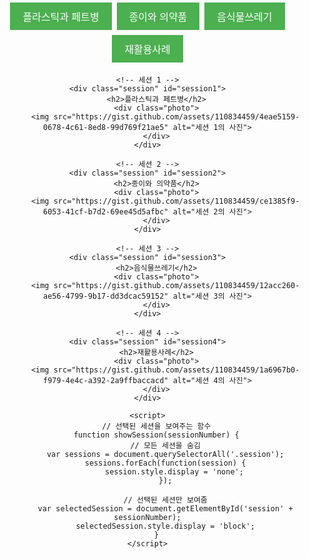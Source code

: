 <!DOCTYPE html>
<html lang="en">
<head>
    <meta charset="UTF-8">
    <meta name="viewport" content="width=device-width, initial-scale=1.0">
    <title>사진 세션</title>
    <style>
        /* 간단한 CSS 스타일링 */
        body {
            font-family: Arial, sans-serif;
            margin: 0;
            padding: 0;
            text-align: center;
        }
        .session {
            margin: 20px auto;
            padding: 20px;
            border: 2px solid #333;
            border-radius: 10px;
            width: 80%;
        }
        h2 {
            margin-bottom: 10px;
        }
        .photo {
            margin: 10px;
        }
        .photo img {
            max-width: 100%;
            height: auto;
        }
        .button {
            background-color: #4CAF50;
            border: none;
            color: white;
            padding: 10px 20px;
            text-align: center;
            text-decoration: none;
            display: inline-block;
            font-size: 16px;
            margin: 4px 2px;
            cursor: pointer;
        }
    </style>
</head>
<body>
    <!-- 버튼으로 세션 선택 -->
    <button class="button" onclick="showSession(1)">플라스틱과 페트병</button>
    <button class="button" onclick="showSession(2)">종이와 의약품</button>
    <button class="button" onclick="showSession(3)">음식물쓰레기</button>
    <button class="button" onclick="showSession(4)">재활용사례</button>

    <!-- 세션 1 -->
    <div class="session" id="session1">
        <h2>플라스틱과 페트병</h2>
        <div class="photo">
            <img src="https://gist.github.com/assets/110834459/4eae5159-0678-4c61-8ed8-99d769f21ae5" alt="세션 1의 사진">
        </div>
    </div>

    <!-- 세션 2 -->
    <div class="session" id="session2">
        <h2>종이와 의약품</h2>
        <div class="photo">
            <img src="https://gist.github.com/assets/110834459/ce1385f9-6053-41cf-b7d2-69ee45d5afbc" alt="세션 2의 사진">
        </div>
    </div>

    <!-- 세션 3 -->
    <div class="session" id="session3">
        <h2>음식물쓰레기</h2>
        <div class="photo">
            <img src="https://gist.github.com/assets/110834459/12acc260-ae56-4799-9b17-dd3dcac59152" alt="세션 3의 사진">
        </div>
    </div>

    <!-- 세션 4 -->
    <div class="session" id="session4">
        <h2>재활용사례</h2>
        <div class="photo">
            <img src="https://gist.github.com/assets/110834459/1a6967b0-f979-4e4c-a392-2a9ffbaccacd" alt="세션 4의 사진">
        </div>
    </div>

    <script>
        // 선택된 세션을 보여주는 함수
        function showSession(sessionNumber) {
            // 모든 세션을 숨김
            var sessions = document.querySelectorAll('.session');
            sessions.forEach(function(session) {
                session.style.display = 'none';
            });

            // 선택된 세션만 보여줌
            var selectedSession = document.getElementById('session' + sessionNumber);
            selectedSession.style.display = 'block';
        }
    </script>
</body>
</html>
